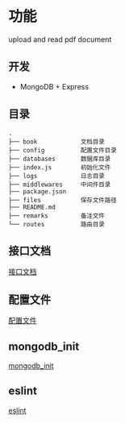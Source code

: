 # 功能
upload and read pdf document

## 开发
- MongoDB + Express

## 目录
```
.
├── book            文档目录
├── config          配置文件目录
├── databases       数据库目录
├── index.js        初始化文件
├── logs            日志目录
├── middlewares     中间件目录
├── package.json    
├── files           保存文件路径
├── README.md       
├── remarks         备注文件
└── routes          路由目录
```

## 接口文档
[接口文档](https://github.com/BigShake/UploadDocs/blob/master/book/api_doc.md)

## 配置文件
[配置文件](https://github.com/BigShake/UploadDocs/blob/master/book/config_doc.md)

## mongodb_init
[mongodb_init](https://github.com/BigShake/UploadDocs/blob/master/book/mongo_init.md)

## eslint
[eslint](https://github.com/BigShake/UploadDocs/blob/master/book/eslint_doc.md)

